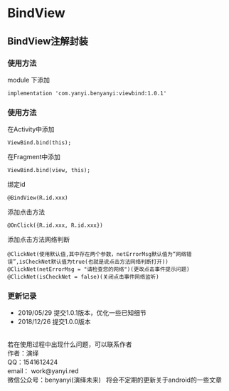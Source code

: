# BindView
## BindView注解封装
### 使用方法

module 下添加

    implementation 'com.yanyi.benyanyi:viewbind:1.0.1'
    
### 使用方法

在Activity中添加
    
    ViewBind.bind(this);
    
在Fragment中添加

    ViewBind.bind(view, this);
    
绑定id
    
    @BindView(R.id.xxx)
    
添加点击方法

    @OnClick({R.id.xxx, R.id.xxx})
    
添加点击方法网络判断

    @ClickNet(使用默认值,其中存在两个参数，netErrorMsg默认值为“网络错误”,isCheckNet默认值为true(也就是说点击方法网络判断打开))
    @ClickNet(netErrorMsg = "请检查您的网络")(更改点击事件提示问题)
    @ClickNet(isCheckNet = false)(关闭点击事件网络监听)
    
    
### 更新记录
* 2019/05/29 提交1.0.1版本，优化一些已知细节
* 2018/12/26 提交1.0.0版本

<br/>
若在使用过程中出现什么问题，可以联系作者<br/>
作者：演绎<br/>
QQ：1541612424<br/>
email： work@yanyi.red<br/>
微信公众号：benyanyi(演绎未来)&nbsp;&nbsp;&nbsp;将会不定期的更新关于android的一些文章


